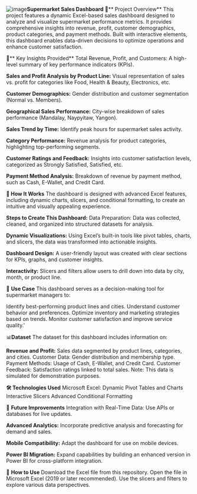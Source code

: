 ![image](https://github.com/user-attachments/assets/31921fda-d9e2-422b-88b4-a06fad6956db)**Supermarket Sales Dashboard**
🎯** Project Overview**
This project features a dynamic Excel-based sales dashboard designed to analyze and visualize supermarket performance metrics. It provides comprehensive insights into revenue, profit, customer demographics, product categories, and payment methods. Built with interactive elements, this dashboard enables data-driven decisions to optimize operations and enhance customer satisfaction.

🚀** Key Insights Provided**
Total Revenue, Profit, and Customers:
A high-level summary of key performance indicators (KPIs).

**Sales and Profit Analysis by Product Line:**
Visual representation of sales vs. profit for categories like Food, Health & Beauty, Electronics, etc.

**Customer Demographics:**
Gender distribution and customer segmentation (Normal vs. Members).

**Geographical Sales Performance:**
City-wise breakdown of sales performance (Mandalay, Naypyitaw, Yangon).

**Sales Trend by Time:**
Identify peak hours for supermarket sales activity.

**Category Performance:**
Revenue analysis for product categories, highlighting top-performing segments.

**Customer Ratings and Feedback:**
Insights into customer satisfaction levels, categorized as Strongly Satisfied, Satisfied, etc.

**Payment Method Analysis:**
Breakdown of revenue by payment method, such as Cash, E-Wallet, and Credit Card.

**🔧 How It Works**
The dashboard is designed with advanced Excel features, including dynamic charts, slicers, and conditional formatting, to create an intuitive and visually appealing experience.

**Steps to Create This Dashboard:**
Data Preparation:
Data was collected, cleaned, and organized into structured datasets for analysis.

**Dynamic Visualizations:**
Using Excel’s built-in tools like pivot tables, charts, and slicers, the data was transformed into actionable insights.

**Dashboard Design:**
A user-friendly layout was created with clear sections for KPIs, graphs, and customer insights.

**Interactivity:**
Slicers and filters allow users to drill down into data by city, month, or product line.

🛒 **Use Case**
This dashboard serves as a decision-making tool for supermarket managers to:

Identify best-performing product lines and cities.
Understand customer behavior and preferences.
Optimize inventory and marketing strategies based on trends.
Monitor customer satisfaction and improve service quality.'

📊**Dataset**
The dataset for this dashboard includes information on:

**Revenue and Profit:**
Sales data segmented by product lines, categories, and cities.
Customer Data: Gender distribution and membership type.
Payment Methods: Usage of Cash, E-Wallet, and Credit Card.
Customer Feedback: Satisfaction ratings linked to total sales.
Note: This data is simulated for demonstration purposes.

**🛠️ Technologies Used**
Microsoft Excel:
Dynamic Pivot Tables and Charts
Interactive Slicers
Advanced Conditional Formatting

🌟 **Future Improvements**
Integration with Real-Time Data:
Use APIs or databases for live updates.

**Advanced Analytics:**
Incorporate predictive analysis and forecasting for demand and sales.

**Mobile Compatibility:**
Adapt the dashboard for use on mobile devices.

**Power BI Migration:**
Expand capabilities by building an enhanced version in Power BI for cross-platform integration.

🚀 **How to Use**
Download the Excel file from this repository.
Open the file in Microsoft Excel (2019 or later recommended).
Use the slicers and filters to explore various data perspectives.
